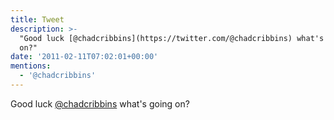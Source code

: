 ```yaml
---
title: Tweet
description: >-
  "Good luck [@chadcribbins](https://twitter.com/@chadcribbins) what's going
  on?"
date: '2011-02-11T07:02:01+00:00'
mentions:
  - '@chadcribbins'
---
```

Good luck [@chadcribbins](https://twitter.com/@chadcribbins) what's going on?
